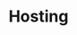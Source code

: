 ---
title: Hosting
slug: hosting
sections: Getting started, Web Hosting configuration, CMS, FTP and SSH, SSL, Databases, Private SQL, PHP, Website optimisation, Troubleshooting, Automated tasks (CRON), Redirection and authentication
order: 02
---